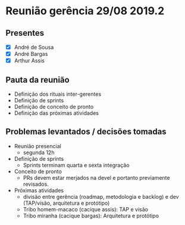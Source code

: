 # Reunião gerência 29/08 2019.2

## Presentes

- [x] André de Sousa
- [x] André Bargas
- [x] Arthur Assis

## Pauta da reunião

- Definição dos rituais inter-gerentes
- Definição de sprints
- Definição de conceito de pronto
- Definição das próximas atividades

## Problemas levantados / decisões tomadas

- Reunião presencial
  - segunda 12h
- Definição de sprints
  - Sprints terminam quarta e sexta integração
- Conceito de pronto
  - PRs devem estar merjados na devel e portanto previamente revisados.
- Próximas atividades
  - divisão entre gerência (roadmap, metodologia e backlog) e dev (TAP/visão, arquitetura e protótipo)
  - Tribo homem-macaco (cacique assis): TAP e visão
  - Tribo miranha (cacique bargas): Arquitetura e protótipo
